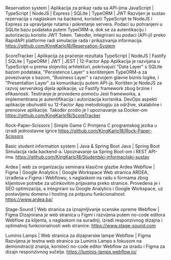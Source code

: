 Reservation system | Aplikacija za prikaz rada sa API-jima
JavaScript | TypeScript | NodeJS | Express | SQLite | TypeORM | JWT
Razvijen je sustav rezervacija s naglaskom na backend, koristeći TypeScript te NodeJS i Express za upravljanje rutama i pokretanje servera. Podaci su pohranjeni u SQLite bazu podataka putem TypeORM-a, dok se za autentikaciju i autorizaciju koristio JWT Token. Također, integrirani su podaci (API-ji) preko RapidAPI platforme radi simulacije rada i prikazivanja informacija.
https://github.com/KingKarlo18/Reservation-System

ScoreTracker | Aplikacija za praćenje rezultata
TypeScript | NodeJS | Fastify | SQLite | TypeORM | JWT | JEST | 12-Factor App
Aplikacija je razvijana u TypeScript-u prema slojevitoj arhitekturi, pokrivajući "Data Layer" s SQLite bazom podataka, "Persistence Layer" s korištenjem TypeORM-a za povezivanje s bazom, "Business Layer" s razvojem glavne biznis logike, i "Presentation Layer" za komunikaciju putem API-ja. Korišten je NodeJS za razvoj serverskog dijela aplikacije, uz Fastify framework zbog brzine i efikasnosti. Testiranje je provedeno pomoću Jest
frameworka, a implementirana je autentifikacija i autorizacija korisnika. DevOps aspekti aplikacije obuhvatili su 12-Factor App metodologiju za
održive, skalabilne i prenosive aplikacije. Također prošlo je I upoznavanje sa Docker-om
https://github.com/KingKarlo18/ScoreTracker

Rock-Paper-Scissors | Simple Game
C
Primjena C programskog jezika u izradi jednostavne igrice
https://github.com/KingKarlo18/Rock-Paper-Scissors

Basic student information system | Java & Spring Boot
Java | Spring Boot
Simulacija rada backend-a. Upoznavanje sa Spring Boot-om i REST API-ima.
https://github.com/KingKarlo18/Studentski-informacijski-sustav

Ardea | web za organizaciju seminara klasične glazbe Ardea
Webflow | Figma | Google Analytics | Google Workspace
Web stranica ARDEA, izrađena u Figma i Webflowu, s naglaskom na radu s formama zbog klijentove potrebe za učinkovitim prijavama preko stranice. Provedena je i SEO optimizacija, a integrirani su Google Analytics i Google Workspace, uz postavljenu domenu i hosting za potpunu funkcionalnost.
https://www.ardea.ba/

Stage-Sound | Web stranica za iznajmljivanje scenske opreme
Webflow | Figma
Dizajnirana je web stranica u Figmi i razvijena putem no-code editora Webflow za klijenta, s naglaskom na suradnji, izradi responzivnog dizajna i optimalnoj funkcionalnosti web stranice. 
https://www.stage-sound.com

Luminis Lamps | Web stranica za dizajnerske lampe
Webflow | Figma
Razvijena je testna web stranica za Luminis Lamps s fokusom na demonstraciji znanja, koristeći no-code editor Webflow za izradu i Figma za dizajn responzivnog sučelja.
https://luminis-lamps.webflow.io/
